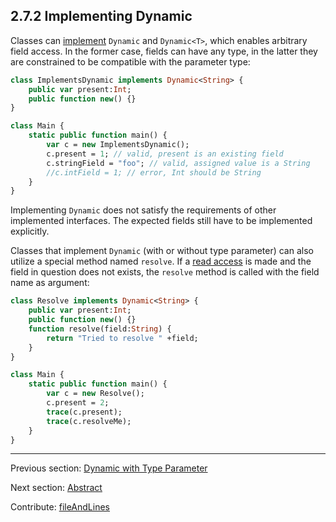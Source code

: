 ## 2.7.2 Implementing Dynamic

Classes can [implement](types-interfaces.md) `Dynamic` and `Dynamic<T>`, which enables arbitrary field access. In the former case, fields can have any type, in the latter they are constrained to be compatible with the parameter type:

```haxe
class ImplementsDynamic implements Dynamic<String> {
	public var present:Int;
	public function new() {}
}

class Main {
	static public function main() {
		var c = new ImplementsDynamic();
		c.present = 1; // valid, present is an existing field
		c.stringField = "foo"; // valid, assigned value is a String
		//c.intField = 1; // error, Int should be String
	}
}
```

Implementing `Dynamic` does not satisfy the requirements of other implemented interfaces. The expected fields still have to be implemented explicitly.

Classes that implement `Dynamic` (with or without type parameter) can also utilize a special method named `resolve`. If a [read access](dictionary.md#define-read-access) is made and the field in question does not exists, the `resolve` method is called with the field name as argument:

```haxe
class Resolve implements Dynamic<String> {
	public var present:Int;
	public function new() {}
	function resolve(field:String) {
		return "Tried to resolve " +field;
	}
}

class Main {
	static public function main() {
		var c = new Resolve();
		c.present = 2;
		trace(c.present);
		trace(c.resolveMe);
	}
}
```

---

Previous section: [Dynamic with Type Parameter](types-dynamic-with-type-parameter.md)

Next section: [Abstract](types-abstract.md)

Contribute: [fileAndLines](https://github.com/HaxeFoundation/HaxeManual/blob/master/02-types.tex#L586-586)
